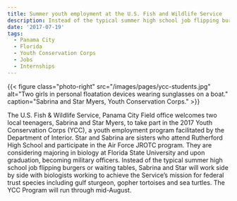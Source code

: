 ```yaml
---
title: Summer youth employment at the U.S. Fish and Wildlife Service
description: Instead of the typical summer high school job flipping burgers or waiting tables, Sabrina and Star will work side by side with biologists working to achieve the Service’s mission for federal trust species including gulf sturgeon, gopher tortoises and sea turtles.
date: '2017-07-19'
tags:
  - Panama City
  - Florida
  - Youth Conservation Corps
  - Jobs
  - Internships
---
```


{{< figure class="photo-right" src="/images/pages/ycc-students.jpg" alt="Two girls in personal floatation devices wearing sunglasses on a boat." caption="Sabrina and Star Myers, Youth Conservation Corps." >}}

The U.S. Fish & Wildlife Service, Panama City Field office welcomes two local teenagers, Sabrina and Star Myers, to take part in the 2017 Youth Conservation Corps (YCC), a youth employment program facilitated by the Department of Interior. Star and Sabrina are sisters who attend Rutherford High School and participate in the Air Force JROTC program. They are considering majoring in biology at Florida State University and upon graduation, becoming military officers. Instead of the typical summer high school job flipping burgers or waiting tables, Sabrina and Star will work side by side with biologists working to achieve the Service’s mission for federal trust species including gulf sturgeon, gopher tortoises and sea turtles. The YCC Program will run through mid-August.
